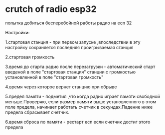 crutch of radio esp32
=====================

попытка добиться бесперебойной работы радио на есп 32

Настройки:

1.стартовая станция - при первом запуске ,впоследствии в эту настройку сохраняется последняя проигрываемая станция

2.стартовая громкость

3.время до старта радио после перезагрузки - автоматический старт введеной в поле "стартовая станция" станции с  громкостью установленной в поле "стартовая громкость"

4.время через которое вернет станцию при обрыве

5.предел памяти - подметил ,что когда радио играет памяти свободной меньше.Проверяю, если размер памяти выше установленного в этом поле предела, начинает работать счетчик в секундах.Падение ниже предела сбрасывает счетчик.

6.время сброса по памяти - рестарт есп если счетчик достиг этого предела
